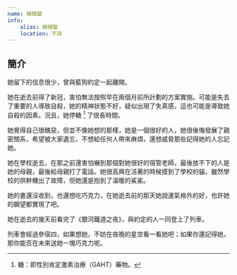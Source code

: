 ```yaml
---
name: 檸檬酸
info:
    alias: 檸檬酸
    location: 不詳
---
```


## 簡介

她留下的信息很少，曾與藍狗約定一起離開。

她在逝去前得了新冠，害怕無法按照早在兩個月前所計劃的方案實施。可能是失去了重要的人導致自殺，她的精神狀態不好，疑似出現了失真感，這也可能是導致她自殺的因素。況且，她停糖 [^1] 了很長時間。

[^1]: 糖：即性別肯定激素治療（GAHT）藥物。

她覺得自己很醜惡，但並不像她想的那樣，她是一個很好的人，她很後悔發展了親密關系，希望被大家遺忘，不想給任何人帶來麻煩，還想威脅那些記得她的人忘記她。

她在學校逝去，在那之前還害怕嚇到那個對她很好的宿管老師，最後放不下的人是她的母親，最後給母親打了電話。她很高興在活著的時候摸到了學校的貓，雖然學校的烘幹機出了故障，但她還是抱到了溫暖的鯊鯊。

她的書還沒收到，也還想吃巧克力，在她逝去前的那天她說運氣格外的好，也許她的願望都實現了吧。

她在逝去的幾天前看完了《銀河鐵道之夜》，與約定的人一同登上了列車。

列車會經過參宿四，如果想她，不妨在夜晚的星空看一看她吧；如果你還記得她，那你能否在未來送她一塊巧克力呢。
